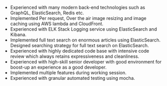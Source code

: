 - Experienced with many modern back-end technologies such as GraphQL, ElasticSearch, Redis etc.
- Implemented Per request, Over the air image resizing and image caching using AWS lambda and CloudFront.
- Experienced with ELK Stack Logging service using ElasticSearch and Kibana.
- Implemented full text search on enormous articles using ElasticSearch.
Designed searching strategy for full text search on ElasticSearch.
- Experienced with highly dedicated code base with intensive code review which always retains expressiveness and cleanliness.
- Experienced with high-skill senior developer with good environment for boost-up an experience as a good developer.
- Implemented multiple features during working session.
- Experienced with granular automated testing using mocha.
